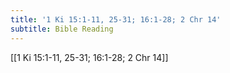```yaml
---
title: '1 Ki 15:1-11, 25-31; 16:1-28; 2 Chr 14'
subtitle: Bible Reading
---
```


[[1 Ki 15:1-11, 25-31; 16:1-28; 2 Chr 14]]
